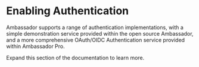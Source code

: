 # Enabling Authentication

Ambassador supports a range of authentication implementations, with a simple demonstration service provided within the open source Ambassador, and a more comprehensive OAuth/OIDC Authentication service provided within Ambassador Pro.

Expand this section of the documentation to learn more.
